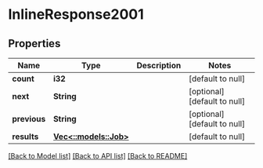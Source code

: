 # InlineResponse2001

## Properties
Name | Type | Description | Notes
------------ | ------------- | ------------- | -------------
**count** | **i32** |  | [default to null]
**next** | **String** |  | [optional] [default to null]
**previous** | **String** |  | [optional] [default to null]
**results** | [**Vec<::models::Job>**](Job.md) |  | [default to null]

[[Back to Model list]](../README.md#documentation-for-models) [[Back to API list]](../README.md#documentation-for-api-endpoints) [[Back to README]](../README.md)


